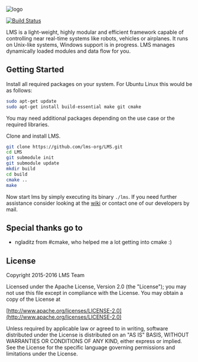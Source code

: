 ![logo](https://github.com/Phibedy/LMS/blob/master/lms_banner.jpg)

[![Build Status](https://travis-ci.org/lms-org/lms.svg?branch=develop)](https://travis-ci.org/lms-org/lms)

LMS is a light-weight, highly modular and efficient framework capable of controlling
near real-time systems like robots, vehicles or airplanes. It runs on Unix-like systems,
Windows support is in progress. LMS manages dynamically loaded modules and data flow for you.

## Getting Started
Install all required packages on your system. For Ubuntu Linux this would be as follows:

```sh
sudo apt-get update
sudo apt-get install build-essential make git cmake
```

You may need additional packages depending on the use case or the required libraries.

Clone and install LMS.

```sh
git clone https://github.com/lms-org/LMS.git
cd LMS
git submodule init
git submodule update
mkdir build
cd build
cmake ..
make
```

Now start lms by simply executing its binary `./lms`. If you need further assistance consider
looking at the [wiki](https://github.com/Phibedy/LMS/wiki) or contact one
of our developers by mail.

## Special thanks go to
- ngladitz from #cmake, who helped me a lot getting into cmake :)

## License
Copyright 2015-2016 LMS Team

Licensed under the Apache License, Version 2.0 (the "License");
you may not use this file except in compliance with the License.
You may obtain a copy of the License at

[http://www.apache.org/licenses/LICENSE-2.0](http://www.apache.org/licenses/LICENSE-2.0)

Unless required by applicable law or agreed to in writing, software
distributed under the License is distributed on an "AS IS" BASIS,
WITHOUT WARRANTIES OR CONDITIONS OF ANY KIND, either express or implied.
See the License for the specific language governing permissions and
limitations under the License.

